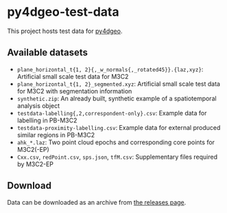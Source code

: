 # py4dgeo-test-data

This project hosts test data for [py4dgeo](https://github.com/3dgeo-heidelberg/py4dgeo).

## Available datasets

* `plane_horizontal_t{1, 2}{,_w_normals{,_rotated45}}.{laz,xyz}`: Artificial small scale test data for M3C2
* `plane_horizontal_t{1, 2}_segmented.xyz`: Artificial small scale test data for M3C2 with segmentation information
* `synthetic.zip`: An already built, synthetic example of a spatiotemporal analysis object
* `testdata-labelling{,2,correspondent-only}.csv`: Example data for labelling in PB-M3C2
* `testdata-proximity-labelling.csv`: Example data for external produced similar regions in PB-M3C2
* `ahk_*.laz`: Two point cloud epochs and corresponding core points for M3C2(-EP)
* `Cxx.csv`, `redPoint.csv`, `sps.json`, `tfM.csv`: Supplementary files required by M3C2-EP

## Download

Data can be downloaded as an archive from [the releases page](https://github.com/3dgeo-heidelberg/py4dgeo-test-data).
